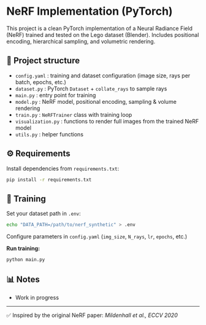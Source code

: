 # NeRF Implementation (PyTorch)

This project is a clean PyTorch implementation of a Neural Radiance Field (NeRF) 
trained and tested on the Lego dataset (Blender). Includes positional encoding, hierarchical sampling, and volumetric rendering.

## 📂 Project structure
- `config.yaml` : training and dataset configuration (image size, rays per batch, epochs, etc.)
- `dataset.py` : PyTorch `Dataset` + `collate_rays` to sample rays
- `main.py` : entry point for training
- `model.py` : NeRF model, positional encoding, sampling & volume rendering
- `train.py` : `NeRFTrainer` class with training loop
- `visualization.py` : functions to render full images from the trained NeRF model
- `utils.py` : helper functions

## ⚙️ Requirements
Install dependencies from `requirements.txt`:
```bash
pip install -r requirements.txt
```

## 🚀 Training

Set your dataset path in `.env`:
```bash
echo "DATA_PATH=/path/to/nerf_synthetic" > .env
```

Configure parameters in `config.yaml` (`img_size`, `N_rays`, `lr`, `epochs`, etc.)

**Run training:**
```bash
python main.py
```

## 📊 Notes

- Work in progress

---

✅ Inspired by the original NeRF paper: *Mildenhall et al., ECCV 2020*

